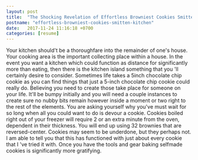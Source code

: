 ```yaml
---
layout: post
title:  "The Shocking Revelation of Effortless Browniest Cookies Smitten Kitchen"
postname: "effortless-browniest-cookies-smitten-kitchen"
date:   2017-11-24 11:16:18 +0700
categories: [resume]
---
```

Your kitchen should't be a thoroughfare into the remainder of one's house. Your cooking area is the important collecting place within a house. In the event you want a kitchen which could function as distance for significantly more than eating, then there is the kitchen island something that you 'll certainly desire to consider. Sometimes life takes a 5inch chocolate chip cookie as you can find things that just a 5-inch chocolate chip cookie could really do. Believing you need to create those take place for someone on your life. It'll be bumpy initially and you will need a couple instances to create sure no nubby bits remain however inside a moment or two right to the rest of the elements. You are asking yourself why you've must wait for so long when all you could want to do is devour a cookie. Cookies boiled right out of your freezer will require 2 or an extra minute from the oven, dependent in their thickness. You will end up using 32 brownies that are reversed-center. Cookies may seem to be underdone, but they perhaps not. I am able to tell you that this has functioned with just about every cookie that I 've tried it with. Once you have the tools and gear baking selfmade cookies is significantly more gratifying.

